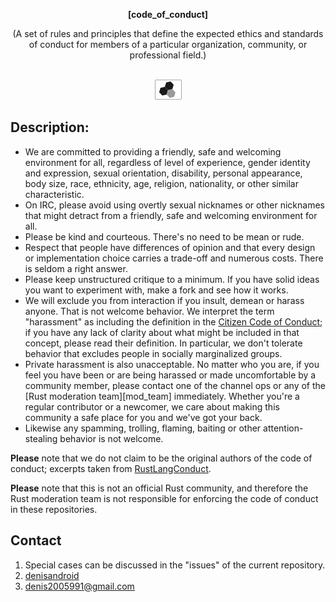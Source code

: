 
<div id="header" align="center">
  
  <b>[code_of_conduct]</b>
  
  (A set of rules and principles that define the expected ethics and standards of conduct for members of a particular organization, community, or professional field.)
  </br></br>
<div id="badges">
  <a href="https://github.com/denisandroid">
    <img src="https://github.com/UlinProject/img/blob/main/short_32/clulab.png?raw=true" alt="uproject"/>
  </a>
</div>
</div>

## Description:

* We are committed to providing a friendly, safe and welcoming environment for all, regardless of level of experience, gender identity and expression, sexual orientation, disability, personal appearance, body size, race, ethnicity, age, religion, nationality, or other similar characteristic.
* On IRC, please avoid using overtly sexual nicknames or other nicknames that might detract from a friendly, safe and welcoming environment for all.
* Please be kind and courteous. There's no need to be mean or rude.
* Respect that people have differences of opinion and that every design or implementation choice carries a trade-off and numerous costs. There is seldom a right answer.
* Please keep unstructured critique to a minimum. If you have solid ideas you want to experiment with, make a fork and see how it works.
* We will exclude you from interaction if you insult, demean or harass anyone. That is not welcome behavior. We interpret the term "harassment" as including the definition in the <a href="http://citizencodeofconduct.org/">Citizen Code of Conduct</a>; if you have any lack of clarity about what might be included in that concept, please read their definition. In particular, we don't tolerate behavior that excludes people in socially marginalized groups.
* Private harassment is also unacceptable. No matter who you are, if you feel you have been or are being harassed or made uncomfortable by a community member, please contact one of the channel ops or any of the [Rust moderation team][mod_team] immediately. Whether you're a regular contributor or a newcomer, we care about making this community a safe place for you and we've got your back.
* Likewise any spamming, trolling, flaming, baiting or other attention-stealing behavior is not welcome.

<b>Please</b> note that we do not claim to be the original authors of the code of conduct; excerpts taken from [RustLangConduct](https://www.rust-lang.org/conduct.html).

<b>Please</b> note that this is not an official Rust community, and therefore the Rust moderation team is not responsible for enforcing the code of conduct in these repositories.

## Contact

1. Special cases can be discussed in the "issues" of the current repository.
2. [denisandroid](https://github.com/denisandroid)
3. [denis2005991@gmail.com](mailto:denis2005991@gmail.com)
   
